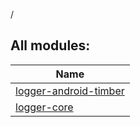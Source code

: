 /

## All modules:

| Name |
|---|
| [logger-android-timber](logger-android-timber/index.md) |  |
| [logger-core](logger-core/index.md) |  |
